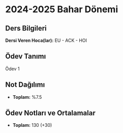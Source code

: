 # 2024-2025 Bahar Dönemi

## Ders Bilgileri
**Dersi Veren Hoca(lar):** EU - ACK - HOI

## Ödev Tanımı
Ödev 1

## Not Dağılımı
* **Toplam:** %7.5

## Ödev Notları ve Ortalamalar
- **Toplam:** 130 (+30)



 